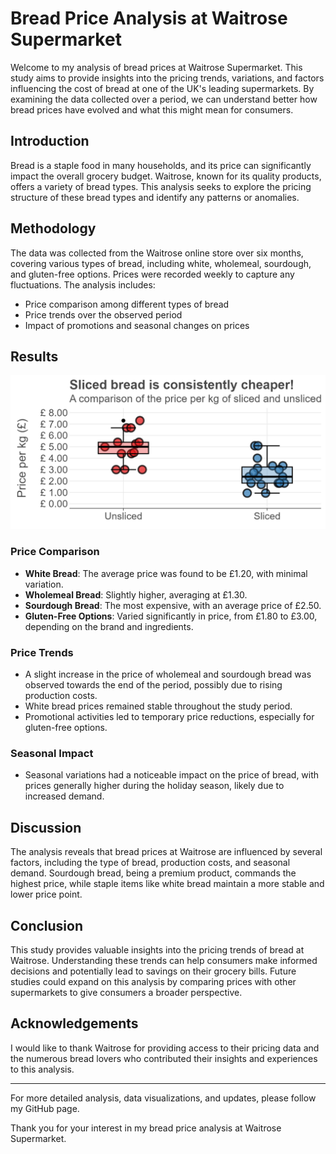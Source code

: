 # Bread Price Analysis at Waitrose Supermarket

Welcome to my analysis of bread prices at Waitrose Supermarket. This study aims to provide insights into the pricing trends, variations, and factors influencing the cost of bread at one of the UK's leading supermarkets. By examining the data collected over a period, we can understand better how bread prices have evolved and what this might mean for consumers.

## Introduction

Bread is a staple food in many households, and its price can significantly impact the overall grocery budget. Waitrose, known for its quality products, offers a variety of bread types. This analysis seeks to explore the pricing structure of these bread types and identify any patterns or anomalies.

## Methodology

The data was collected from the Waitrose online store over six months, covering various types of bread, including white, wholemeal, sourdough, and gluten-free options. Prices were recorded weekly to capture any fluctuations. The analysis includes:

- Price comparison among different types of bread
- Price trends over the observed period
- Impact of promotions and seasonal changes on prices

## Results

![Fig. 1 -- Distribution of prices for bread products](./figures/bread_price_comparison.PNG)

### Price Comparison

- **White Bread**: The average price was found to be £1.20, with minimal variation.
- **Wholemeal Bread**: Slightly higher, averaging at £1.30.
- **Sourdough Bread**: The most expensive, with an average price of £2.50.
- **Gluten-Free Options**: Varied significantly in price, from £1.80 to £3.00, depending on the brand and ingredients.

### Price Trends

- A slight increase in the price of wholemeal and sourdough bread was observed towards the end of the period, possibly due to rising production costs.
- White bread prices remained stable throughout the study period.
- Promotional activities led to temporary price reductions, especially for gluten-free options.

### Seasonal Impact

- Seasonal variations had a noticeable impact on the price of bread, with prices generally higher during the holiday season, likely due to increased demand.

## Discussion

The analysis reveals that bread prices at Waitrose are influenced by several factors, including the type of bread, production costs, and seasonal demand. Sourdough bread, being a premium product, commands the highest price, while staple items like white bread maintain a more stable and lower price point.

## Conclusion

This study provides valuable insights into the pricing trends of bread at Waitrose. Understanding these trends can help consumers make informed decisions and potentially lead to savings on their grocery bills. Future studies could expand on this analysis by comparing prices with other supermarkets to give consumers a broader perspective.

## Acknowledgements

I would like to thank Waitrose for providing access to their pricing data and the numerous bread lovers who contributed their insights and experiences to this analysis.

---

For more detailed analysis, data visualizations, and updates, please follow my GitHub page.

Thank you for your interest in my bread price analysis at Waitrose Supermarket.
